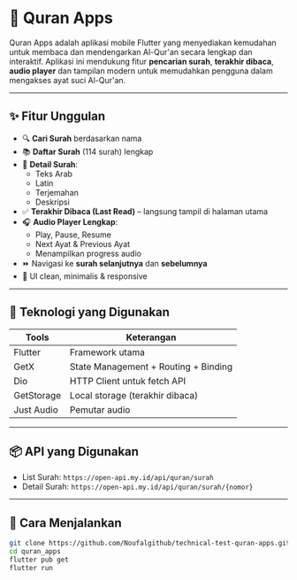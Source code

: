 # 📖 Quran Apps

Quran Apps adalah aplikasi mobile Flutter yang menyediakan kemudahan untuk membaca dan mendengarkan Al-Qur'an secara lengkap dan interaktif. Aplikasi ini mendukung fitur **pencarian surah**, **terakhir dibaca**, **audio player** dan tampilan modern untuk memudahkan pengguna dalam mengakses ayat suci Al-Qur'an.

---

## ✨ Fitur Unggulan

- 🔍 **Cari Surah** berdasarkan nama
- 📚 **Daftar Surah** (114 surah) lengkap
- 📖 **Detail Surah**:
  - Teks Arab
  - Latin
  - Terjemahan
  - Deskripsi
- ✅ **Terakhir Dibaca (Last Read)** – langsung tampil di halaman utama
- 🎧 **Audio Player Lengkap**:
  - Play, Pause, Resume
  - Next Ayat & Previous Ayat
  - Menampilkan progress audio
- ⏩ Navigasi ke **surah selanjutnya** dan **sebelumnya**
- 📱 UI clean, minimalis & responsive

---

## 🧪 Teknologi yang Digunakan

| Tools             | Keterangan                           |
|-------------------|--------------------------------------|
| Flutter           | Framework utama                      |
| GetX              | State Management + Routing + Binding |
| Dio               | HTTP Client untuk fetch API          |
| GetStorage        | Local storage (terakhir dibaca)      |
| Just Audio        | Pemutar audio                        |

---

## 📦 API yang Digunakan

- List Surah: `https://open-api.my.id/api/quran/surah`
- Detail Surah: `https://open-api.my.id/api/quran/surah/{nomor}`

---

## 🏁 Cara Menjalankan

```bash
git clone https://github.com/Noufalgithub/technical-test-quran-apps.git
cd quran_apps
flutter pub get
flutter run



